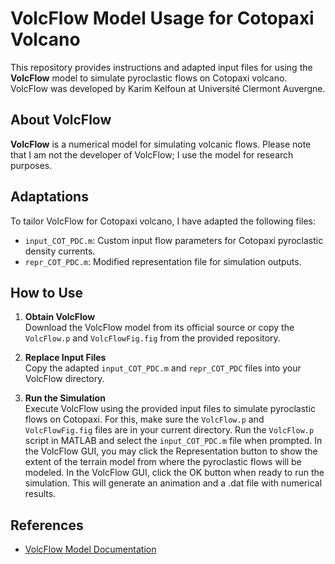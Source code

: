 # VolcFlow Model Usage for Cotopaxi Volcano

This repository provides instructions and adapted input files for using the **VolcFlow** model to simulate pyroclastic flows on Cotopaxi volcano. VolcFlow was developed by Karim Kelfoun at Université Clermont Auvergne.

## About VolcFlow

**VolcFlow** is a numerical model for simulating volcanic flows. Please note that I am not the developer of VolcFlow; I use the model for research purposes.

## Adaptations

To tailor VolcFlow for Cotopaxi volcano, I have adapted the following files:

- `input_COT_PDC.m`: Custom input flow parameters for Cotopaxi pyroclastic density currents.
- `repr_COT_PDC.m`: Modified representation file for simulation outputs.

## How to Use

1. **Obtain VolcFlow**  
    Download the VolcFlow model from its official source or copy the `VolcFlow.p` and `VolcFlowFig.fig` from the provided repository.

2. **Replace Input Files**  
    Copy the adapted `input_COT_PDC.m` and `repr_COT_PDC` files into your VolcFlow directory.

3. **Run the Simulation**  
    Execute VolcFlow using the provided input files to simulate pyroclastic flows on Cotopaxi. For this, make sure the `VolcFlow.p` and `VolcFlowFig.fig` files are in your current directory. Run the `VolcFlow.p` script in MATLAB and select the `input_COT_PDC.m` file when prompted. In the VolcFlow GUI, you may click the Representation button to show the extent of the terrain model from where the pyroclastic flows will be modeled. In the VolcFlow GUI, click the OK button when ready to run the simulation. This will generate an animation and a .dat file with numerical results.

## References

- [VolcFlow Model Documentation](https://lmv.uca.fr/volcflow/)
